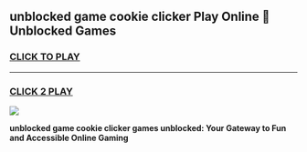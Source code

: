 
## unblocked game cookie clicker Play Online 👋 Unblocked Games
<h3>
<a href="https://premium.freeplayer.one?title=unblocked_game_cookie_clicker&ref=19F">CLICK TO PLAY</a></h3>
<hr>

<h3>
<a href="https://premium.freeplayer.one?title=unblocked_game_cookie_clicker&ref=19F">CLICK 2 PLAY</a>
  
</h3>

<a href="https://premium.freeplayer.one?title=unblocked_game_cookie_clicker&ref=19F"><img src="https://clearcache.store/games.png"></a>


**unblocked game cookie clicker games unblocked: Your Gateway to Fun and Accessible Online Gaming**
